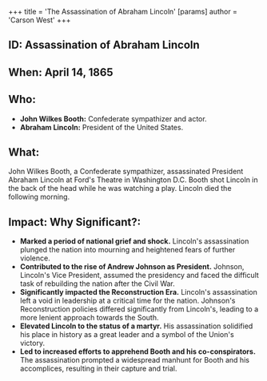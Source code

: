 +++
 title = 'The Assassination of Abraham Lincoln'
[params]
	author = 'Carson West'
+++
## ID: Assassination of Abraham Lincoln

## When: April 14, 1865

## Who: 
* **John Wilkes Booth:** Confederate sympathizer and actor.
* **Abraham Lincoln:** President of the United States.

## What: 
John Wilkes Booth, a Confederate sympathizer, assassinated President Abraham Lincoln at Ford's Theatre in Washington D.C. Booth shot Lincoln in the back of the head while he was watching a play. Lincoln died the following morning. 

## Impact: Why Significant?: 
* **Marked a period of national grief and shock.** Lincoln's assassination plunged the nation into mourning and heightened fears of further violence.
* **Contributed to the rise of Andrew Johnson as President.** Johnson, Lincoln's Vice President, assumed the presidency and faced the difficult task of rebuilding the nation after the Civil War.
* **Significantly impacted the Reconstruction Era.** Lincoln's assassination left a void in leadership at a critical time for the nation. Johnson's Reconstruction policies differed significantly from Lincoln's, leading to a more lenient approach towards the South.
* **Elevated Lincoln to the status of a martyr.** His assassination solidified his place in history as a great leader and a symbol of the Union's victory.
* **Led to increased efforts to apprehend Booth and his co-conspirators.**  The assassination prompted a widespread manhunt for Booth and his accomplices, resulting in their capture and trial.
